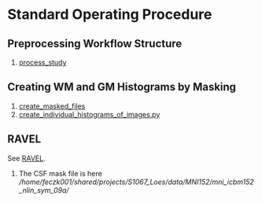 # Standard Operating Procedure

## Preprocessing Workflow Structure

 1. [process_study](../bin/mri_modification/transform_study_dir_files.sh)

## Creating WM and GM Histograms by Masking
 
 1. [create_masked_files](../src/dcan/eda/create_masked_files.py)
 2. [create_individual_histograms_of_images.py](../src/dcan/eda/create_individual_histograms_of_images.py)
 
## RAVEL
 
See [RAVEL](https://github.com/DCAN-Labs/RAVEL/blob/master/docs/RAVEL.Rmd).

1. The CSF mask file is here 
     */home/feczk001/shared/projects/S1067_Loes/data/MNI152/mni_icbm152_nlin_sym_09a/*
 
